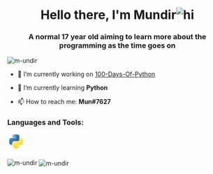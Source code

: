 <h1 align="center">Hello there, I'm Mundir<img src="https://user-images.githubusercontent.com/1303154/88677602-1635ba80-d120-11ea-84d8-d263ba5fc3c0.gif" width="28px" alt="hi"></h1>
<h3 align="center">A normal 17 year old aiming to learn more about the programming as the time goes on</h3>

<p align="left"> <img src="https://komarev.com/ghpvc/?username=m-undir&label=Profile%20views&color=0e75b6&style=flat" alt="m-undir" /> </p>

- 🔭 I’m currently working on [100-Days-Of-Python](https://github.com/M-undir/100-Days-of-Python)

- 🌱 I’m currently learning **Python**

- 📫 How to reach me: **Mun#7627**


<h3 align="left">Languages and Tools:</h3>
<p align="left"> <a href="https://www.python.org" target="_blank"> <img src="https://raw.githubusercontent.com/devicons/devicon/master/icons/python/python-original.svg" alt="python" width="40" height="40"/> </a> </p>

<p><img align="left" src="https://github-readme-stats.vercel.app/api/top-langs?username=m-undir&show_icons=true&locale=en&layout=compact" alt="m-undir" /></p>

<p>&nbsp;<img align="center" src="https://github-readme-stats.vercel.app/api?username=m-undir&show_icons=true&locale=en" alt="m-undir" /></p>



